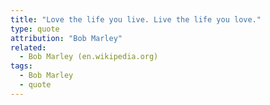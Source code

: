 ```yaml
---
title: "Love the life you live. Live the life you love."
type: quote
attribution: "Bob Marley"
related:
  - Bob Marley (en.wikipedia.org)
tags:
  - Bob Marley
  - quote
---
```

